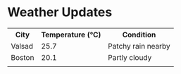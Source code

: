 # Weather Updates

<!-- WEATHER-UPDATE-START -->
<table><tr><th>City</th><th>Temperature (°C)</th><th>Condition</th></tr><tr><td>Valsad</td><td>25.7</td><td>Patchy rain nearby</td></tr><tr><td>Boston</td><td>20.1</td><td>Partly cloudy</td></tr><tr><td></td><td></td><td></td></tr></table>
<!-- WEATHER-UPDATE-END -->

